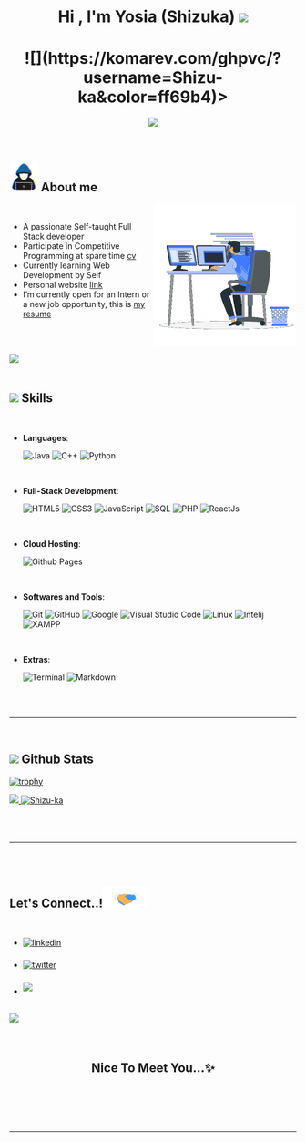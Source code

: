                                             
<h1 align="center"><b>Hi , I'm Yosia (Shizuka) </b><img src="https://media.giphy.com/media/hvRJCLFzcasrR4ia7z/giphy.gif" width="35"></h1>
<h1 align="center">![](https://komarev.com/ghpvc/?username=Shizu-ka&color=ff69b4)></h1>

<p align="center">
  <a href="https://github.com/DenverCoder1/readme-typing-svg"><img src="https://readme-typing-svg.herokuapp.com?font=Time+New+Roman&color=cyan&size=25&center=true&vCenter=true&width=600&height=100&lines=Hellow+World+...&hearts;++;Self-taught+Full-Stack+Developer,;Computer+Science+Student,;Competitive+Programming+Enthusiast,;Active+Learner/Researcher,;Love+to+Learn+New+Stuffs..<3"></a>
</p>


<br>



	
## <picture><img src = "https://github.com/0xAbdulKhalid/0xAbdulKhalid/raw/main/assets/mdImages/about_me.gif" width = 50px></picture> **About me**

<picture> <img align="right" src="https://github.com/0xAbdulKhalid/0xAbdulKhalid/raw/main/assets/mdImages/Right_Side.gif" width = 250px></picture>

<br>

- A passionate Self-taught Full Stack developer
- Participate in Competitive Programming at spare time [cv](https://codeforces.com/profile/shizuka12)
- Currently learning Web Development by Self
- Personal website [link](https://www.bootstrapdash.com/demo/coming-soon-template-free-1/)
- I’m currently open for an Intern or a new job opportunity, this is [my resume](https://read.cv/shizuka)

<br><br>

<img src="https://user-images.githubusercontent.com/73097560/115834477-dbab4500-a447-11eb-908a-139a6edaec5c.gif"><br><br>

## <img src="https://media2.giphy.com/media/QssGEmpkyEOhBCb7e1/giphy.gif?cid=ecf05e47a0n3gi1bfqntqmob8g9aid1oyj2wr3ds3mg700bl&rid=giphy.gif" width ="25"><b> Skills</b>
<br>

<p align="center">

- **Languages**:
    
    ![Java](https://img.shields.io/badge/Java%20-%232370ED.svg?style=for-the-badge&logo=CoffeeScript&logoColor=white)
    ![C++](https://img.shields.io/badge/C++%20-%2300599C.svg?style=for-the-badge&logo=c%2B%2B&logoColor=white)
    ![Python](https://img.shields.io/badge/Python%20-%2314354C.svg?style=for-the-badge&logo=python&logoColor=white)

<br>   
    
- **Full-Stack Development**:

   ![HTML5](https://img.shields.io/badge/HTML5%20-%23E34F26.svg?style=for-the-badge&logo=html5&logoColor=white)
   ![CSS3](https://img.shields.io/badge/CSS%20-%231572B6.svg?style=for-the-badge&logo=css3&logoColor=white)
   ![JavaScript](https://img.shields.io/badge/JavaScript%20-%23F7DF1E.svg?style=for-the-badge&logo=javascript&logoColor=black)
   ![SQL](https://img.shields.io/badge/SQL%20-%23F7DF1E.svg?style=for-the-badge&logo=MySQL&logoColor=black)
   ![PHP](https://img.shields.io/badge/ReactJs%20-%23F7DF1E.svg?style=for-the-badge&logo=React&logoColor=black)
   ![ReactJs](https://img.shields.io/badge/PHP%20-%23F7DF1E.svg?style=for-the-badge&logo=PHP&logoColor=black)

<br>

- **Cloud Hosting**:

    ![Github Pages](https://img.shields.io/badge/GitHub%20Pages-%23327FC7.svg?style=for-the-badge&logo=github&logoColor=white)
    
<br>

- **Softwares and Tools**:

    ![Git](https://img.shields.io/badge/git-%23F05033.svg?style=for-the-badge&logo=git&logoColor=white)
    ![GitHub](https://img.shields.io/badge/github-%23121011.svg?style=for-the-badge&logo=github&logoColor=white)
    ![Google](https://img.shields.io/badge/google-%234285F4.svg?style=for-the-badge&logo=google&logoColor=white)
    ![Visual Studio Code](https://img.shields.io/badge/Visual%20Studio%20Code-0078d7.svg?style=for-the-badge&logo=visual-studio-code&logoColor=white)
    ![Linux](https://img.shields.io/badge/Linux-FCC624?style=for-the-badge&logo=linux&logoColor=black) 
    ![Intelij](https://img.shields.io/badge/Intelij-FCC624?style=for-the-badge&logo=IntelliJ-IDEA&logoColor=black) 
    ![XAMPP](https://img.shields.io/badge/XAMPP-FCC624?style=for-the-badge&logo=XAMPP&logoColor=black) 

<br>

- **Extras**:

    ![Terminal](https://img.shields.io/badge/Terminal-%23054020?style=for-the-badge&logo=gnu-bash&logoColor=white)
    ![Markdown](https://img.shields.io/badge/markdown-%23000000.svg?style=for-the-badge&logo=markdown&logoColor=white)   


</p>

<br>
<br>

-----

<br>


## <img src="https://media.giphy.com/media/iY8CRBdQXODJSCERIr/giphy.gif" width="35"><b> Github Stats </b>
[![trophy](https://github-profile-trophy.vercel.app/?username=Shizu-ka&theme=dracula)](https://github.com/ryo-ma/github-profile-trophy)
<br>
<div align="left">
<a href="https://github.com/Shizu-ka/">
  <img src="https://github-readme-stats.vercel.app/api?username=Shizu-ka&include_all_commits=true&count_private=true&show_icons=true&line_height=20&title_color=7A7ADB&icon_color=2234AE&text_color=D3D3D3&bg_color=0,000000,130F40" width="450"/>
  <img src="https://github-readme-stats.vercel.app/api/top-langs?username=Shizu-ka&show_icons=true&locale=en&layout=compact&line_height=20&title_color=7A7ADB&icon_color=2234AE&text_color=D3D3D3&bg_color=0,000000,130F40" width="375"  alt="Shizu-ka"/>
	

</a>
</div>

<br>
<br>
<br>

-----

<br>
<br>

## <b> Let's Connect..!</b><img src="https://github.com/0xAbdulKhalid/0xAbdulKhalid/raw/main/assets/mdImages/handshake.gif" width ="80">
<br>
<div align='left'>

<ul>

<li>
<a href="https://www.bootstrapdash.com/demo/coming-soon-template-free-1/" target="_blank">
<img src="https://img.shields.io/badge/linkedin:  Shizuka-%2300acee.svg?color=405DE6&style=for-the-badge&logo=linkedin&logoColor=white" alt=linkedin style="margin-bottom: 5px;"/>
</a>
</li>

<br>

<li>
<a href="https://www.bootstrapdash.com/demo/coming-soon-template-free-1/" target="_blank">
<img src="https://img.shields.io/badge/twitter:  Shizuka-%2300acee.svg?color=1DA1F2&style=for-the-badge&logo=twitter&logoColor=white" alt=twitter style="margin-bottom: 5px;"/>
</a>
</li>

<br>

<li>
<a href="mailto:404@gmail.com" target="_blank">
<img src="https://img.shields.io/badge/gmail:  Shizuka-%23EA4335.svg?style=for-the-badge&logo=gmail&logoColor=white" t=mail style="margin-bottom: 5px;" />
</a>
</li>
	
</ul>
</div>

<br>
<img src="https://user-images.githubusercontent.com/73097560/115834477-dbab4500-a447-11eb-908a-139a6edaec5c.gif">
<br>
<br>
<br>

<div align='center'>

## <b>Nice To Meet You...✨</b>

</div>
<br>
<br>
<br>
<br>

---

<br>
